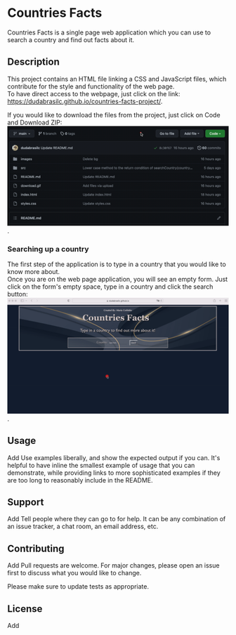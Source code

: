 # Countries Facts

Countries Facts is a single page web application which you can use to search a country and find out facts about it.

## Description

This project contains an HTML file linking a CSS and JavaScript files, which contribute for the style and functionality of the web page.  
To have direct access to the webpage, just click on the link:  
https://dudabrasilc.github.io/countries-facts-project/. 
  
If you would like to download the files from the project, just click on Code and Download ZIP:  
![](download-files.gif). 

### Searching up a country
The first step of the application is to type in a country that you would like to know more about.  
Once you are on the web page application, you will see an empty form. Just click on the form's empty space, type in a country and click the search button:  
![](search-country.gif). 


## Usage

Add
Use examples liberally, and show the expected output if you can. It's helpful to have inline the smallest example of usage that you can demonstrate, while providing links to more sophisticated examples if they are too long to reasonably include in the README.

## Support

Add
Tell people where they can go to for help. It can be any combination of an issue tracker, a chat room, an email address, etc.

## Contributing

Add
Pull requests are welcome. For major changes, please open an issue first to discuss what you would like to change.

Please make sure to update tests as appropriate.

## License
Add
